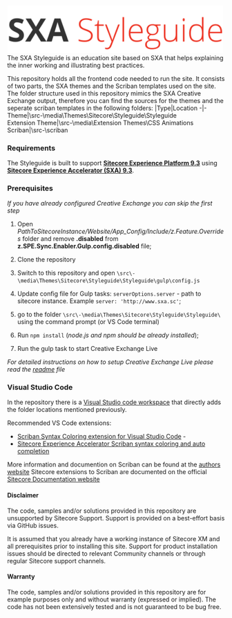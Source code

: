 <img src="/docs/img/styleguide.svg" width="500">
The SXA Styleguide is an education site based on SXA that helps explaining the inner working and illustrating best practices. 

This repository holds all the frontend code needed to run the site. It consists of two parts, the SXA themes and the Scriban templates used on the site. The folder structure used in this repository mimics the SXA Creative Exchange output, therefore you can find the sources for the themes and the seperate scriban templates in the following folders:
|Type|Location
-|-
Theme|\src\-\media\Themes\Sitecore\Styleguide\Styleguide\
Extension Theme|\src\-\media\Extension Themes\CSS Animations
Scriban|\src\-\scriban

### Requirements
The Styleguide is built to support **[Sitecore Experience Platform 9.3](https://dev.sitecore.net/Downloads/Sitecore_Experience_Platform/93/Sitecore_Experience_Platform_93_Initial_Release.aspx)** using **[Sitecore Experience Accelerator (SXA) 9.3](https://dev.sitecore.net/Downloads/Sitecore_Experience_Accelerator/9x/Sitecore_Experience_Accelerator_930.aspx)**.

### Prerequisites
   
*If you have already configured Creative Exchange you can skip the first step*

1. Open *PathToSitecoreInstance/Website/App_Config/Include/z.Feature.Overrides* folder and remove **.disabled** from **z.SPE.Sync.Enabler.Gulp.config.disabled** file;
2. Clone the repository
3. Switch to this repository and open `\src\-\media\Themes\Sitecore\Styleguide\Styleguide\gulp\config.js`
4. Update config file for Gulp tasks:
    `serverOptions.server` - path to sitecore instance. Example `server: 'http://www.sxa.sc'`;

5. go to the folder `\src\-\media\Themes\Sitecore\Styleguide\Styleguide\` using the command prompt (or VS Code terminal) 
6. Run `npm install` (*node.js and npm should be already installed*);
7. Run the gulp task to start Creative Exchange Live

*For detailed instructions on how to setup Creative Exchange Live please read the [readme](/src/-/media/Themes/Sitecore/Styleguide/Styleguide/readme.md) file*

### Visual Studio Code

In the repository there is a [Visual Studio code workspace](SXA.Styleguide.Frontend.code-workspace) that directly adds the folder locations mentioned previously.

Recommended VS Code extensions:
- [Scriban Syntax Coloring extension for Visual Studio Code](https://marketplace.visualstudio.com/items?itemName=xoofx.scriban) - 
- [Sitecore Experience Accelerator Scriban syntax coloring and auto completion](https://marketplace.visualstudio.com/items?itemName=adamnaj.sitecore-scriban)

More information and documention on Scriban can be found at the [authors website](https://github.com/lunet-io/scriban)
Sitecore extensions to Scriban are documented on the official [Sitecore Documentation website](https://doc.sitecore.com/developers/sxa/93/sitecore-experience-accelerator/en/scriban-templates.html)


#### Disclaimer
The code, samples and/or solutions provided in this repository are unsupported by Sitecore Support. Support is provided on a best-effort basis via GitHub issues.

It is assumed that you already have a working instance of Sitecore XM and all prerequisites prior to installing this site. Support for product installation issues should be directed to relevant Community channels or through regular Sitecore support channels.

#### Warranty
The code, samples and/or solutions provided in this repository are for example purposes only and without warranty (expressed or implied). The code has not been extensively tested and is not guaranteed to be bug free.
